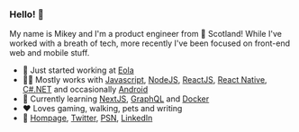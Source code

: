 ### Hello! 👋

My name is Mikey and I'm a product engineer from :scotland: Scotland! While I've worked with a breath of tech, more recently I've been focused on front-end web and mobile stuff.

- :briefcase: Just started working at [Eola](https://eola.co)
- :construction_worker_man: Mostly works with [Javascript](https://www.javascript.com), [NodeJS](https://nodejs.org), [ReactJS](https://reactjs.org), [React Native](https://reactnative.dev), [C#.NET](https://docs.microsoft.com/en-us/dotnet/csharp/) and occasionally [Android](https://developer.android.com)
- :seedling: Currently learning [NextJS](https://nextjs.org), [GraphQL](https://graphql.org) and [Docker](https://www.docker.com)
- :hearts: Loves gaming, walking, pets and writing
- :speech_balloon: [Hompage](https://mikeygray.co.uk), [Twitter](https://twitter.com/sirmikey), [PSN](https://psnprofiles.com/SirMikeyFuzzy), [LinkedIn](https://www.linkedin.com/in/michaelragray/)
